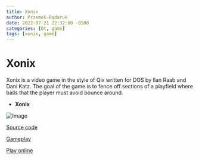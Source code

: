 ```yaml
---
title: Xonix
author: Przemek-Bądaruk
date: 2022-07-21 22:32:00 -0500
categories: [Qt, game]
tags: [xonix, game]
---
```


# Xonix
Xonix is a video game in the style of Qix written for DOS by Ilan Raab and Dani Katz. The goal of the game is to fence off sections of a playfield where balls that the player must avoid bounce around.

* **Xonix**

![Image](https://user-images.githubusercontent.com/28188300/174858451-c91f2fa6-0849-43f0-8a07-1b5f4a5eb844.png)

[Source code](https://github.com/Przemekkkth/Xonix_Qt-Cpp)

[Gameplay](https://youtu.be/IqF47eYil1s)

[Play online](/assets/games/xonix/index.html)



